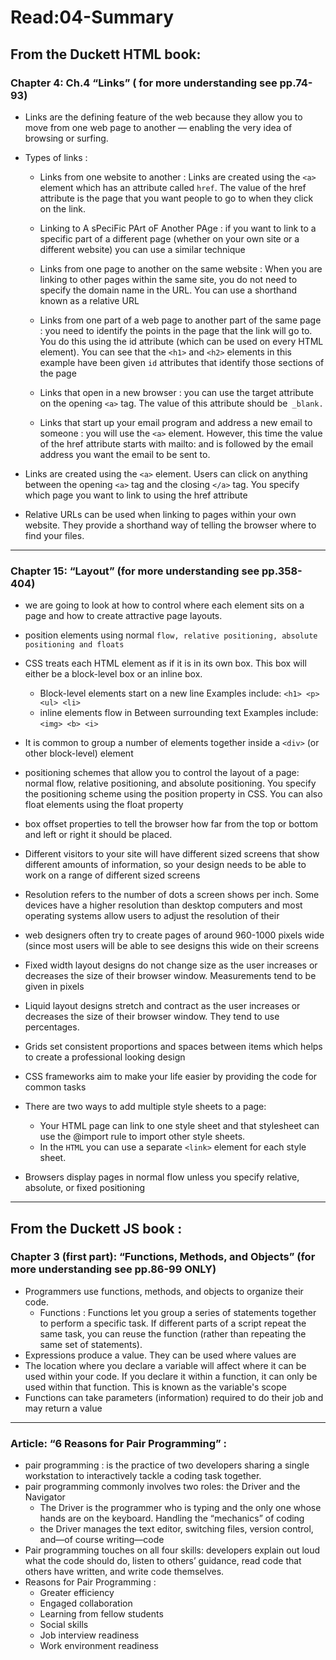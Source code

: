 
# Read:04-Summary 
## From the Duckett HTML book:
### Chapter 4: Ch.4 “Links” ( for more understanding see pp.74-93)
* Links are the defining feature of the web because they allow you to move from one web page to another — enabling the very idea of browsing or surfing.

* Types of links :

   * Links from one website to another : Links are created using the `<a>` element which has an attribute called `href`. The value of the href attribute is the page that you want people to go to when they click on the link.
   
   * Linking to A sPeciFic PArt oF Another PAge : if you want to link to a specific part of a different page (whether on your own site or a different website) you can use a similar technique

   * Links from one page to another on the same website : When you are linking to other pages within the same site, you do not need to specify the domain name in the URL. You can use a shorthand known as a relative URL
  
   * Links from one part of a web page to another part of the same page : you need to identify the points in the page that the link will go to. You do this using the id attribute (which can be used on every HTML element). You can see that the `<h1>` and `<h2>` elements in this example have been given `id` attributes that identify those sections of the page
  
   * Links that open in a new browser : you can use the target attribute on the opening  `<a>` tag. The value of this attribute should be` _blank.`

   * Links that start up your email program and address a new email to someone : you will use the `<a>` element. However, this time the value of the href attribute starts with mailto: and is followed by the email address you want the email to be sent to.

 
* Links are created using the `<a>` element. Users can click on anything between the opening `<a>` tag and the closing `</a>` tag. You specify which page you want to link to using the href attribute 


* Relative URLs can be used when linking to pages within your own website. They provide a shorthand way of telling the browser where to find your files.
----------------------------------------------------------------------------------------------------------------------------------------

### Chapter 15: “Layout” (for more understanding see pp.358-404)

*  we are going to look at how to control where each element sits on a page and how to create attractive page layouts.
* position elements using normal `flow, relative positioning, absolute positioning and floats `
* CSS treats each HTML element as if it is in its own box. This box will either be a block-level box or an inline box.
   * Block-level elements start on a new line Examples include: `<h1> <p> <ul> <li>`
   * inline elements flow in Between surrounding text Examples include: `<img> <b> <i>`
* It is common to group a number of elements together inside a `<div>` (or other block-level) element
* positioning schemes that allow you to control the layout of a page: normal flow, relative positioning, and absolute positioning. You specify the positioning scheme using the position property in CSS. You can also float elements using the float property
* box offset properties to tell the browser how far from the top or bottom and left or right it should be placed.
* Different visitors to your site will have different sized screens that show different amounts of information, so your design needs to be able to work on a range of different sized screens
* Resolution refers to the number of dots a screen shows per inch. Some devices have a higher resolution than desktop computers and most operating systems allow users to adjust the resolution of their 
* web designers often try to create pages of around 960-1000 pixels wide (since most users will be able to see designs this wide on their screens
* Fixed width layout designs do not change size as the user increases or decreases the size of their browser window. Measurements tend to be given in pixels
* Liquid layout designs stretch and contract as the user increases or decreases the size of their browser window. They tend to use percentages.
* Grids set consistent proportions and spaces between items which helps to create a professional looking design
* CSS frameworks aim to make your life easier by providing the code for common tasks
* There are two ways to add multiple style sheets to a page:
   * Your HTML page can link to one style sheet and that stylesheet can use the @import rule to import other style sheets.
   * In the `HTML` you can use a separate `<link>` element for each style sheet.
   
* Browsers display pages in normal flow unless you specify relative, absolute, or fixed positioning
---------------------------------------------------------------------------------------------------------------------------------------
## From the Duckett JS book :
### Chapter 3 (first part): “Functions, Methods, and Objects” (for more understanding see pp.86-99 ONLY)

* Programmers use functions, methods, and objects to organize their code. 
  * Functions  : Functions let you group a series of statements together to perform a specific task. If different parts of a script repeat the same task, you can reuse the function (rather than repeating the same set of statements). 
* Expressions produce a value. They can be used where values are 
* The location where you declare a variable will affect where it can be used within your code. If you declare it within a function, it can only be used within that function. This is known as the variable's scope
* Functions can take parameters (information) required to do their job and may return a value
 --------------------------------------------------------------------------------------------------------------------------------------
 
 ### Article: “6 Reasons for Pair Programming” :
 
 * pair programming : is the practice of two developers sharing a single workstation to interactively tackle a coding task together.
 * pair programming commonly involves two roles: the Driver and the Navigator
   * The Driver is the programmer who is typing and the only one whose hands are on the keyboard. Handling the “mechanics” of coding
   * the Driver manages the text editor, switching files, version control, and—of course writing—code
 * Pair programming touches on all four skills: developers explain out loud what the code should do, listen to others’ guidance, read code that others have written, and write code themselves.
 * Reasons for Pair Programming :
    * Greater efficiency
    * Engaged collaboration
    * Learning from fellow students
    * Social skills
    * Job interview readiness
    * Work environment readiness
  
  













